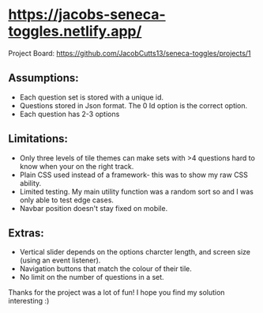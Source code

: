 # https://jacobs-seneca-toggles.netlify.app/
Project Board: https://github.com/JacobCutts13/seneca-toggles/projects/1

## Assumptions: 

- Each question set is stored with a unique id.
- Questions stored in Json format. The 0 Id option is the correct option.
- Each question has 2-3 options

## Limitations:
- Only three levels of tile themes can make sets with >4 questions hard to know when your on the right track.
- Plain CSS used instead of a framework- this was to show my raw CSS ability.
- Limited testing. My main utility function was a random sort so and I was only able to test edge cases. 
- Navbar position doesn't stay fixed on mobile.

## Extras:
- Vertical slider depends on the options charcter length, and screen size (using an event listener).
- Navigation buttons that match the colour of their tile.
- No limit on the number of questions in a set. 


Thanks for the project was a lot of fun! I hope you find my solution interesting :)

